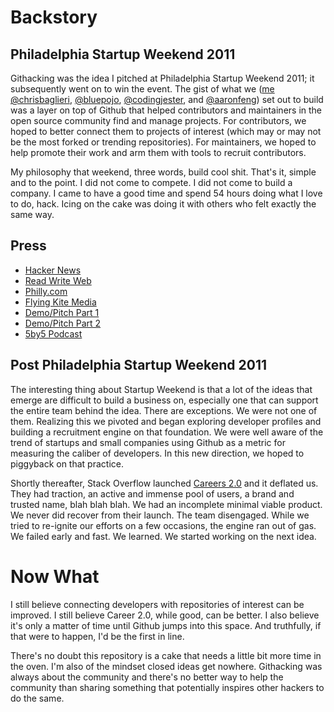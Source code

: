 # Backstory

## Philadelphia Startup Weekend 2011

Githacking was the idea I pitched at Philadelphia Startup Weekend 2011; it subsequently went on to win the event. The gist of what we ([me @chrisbaglieri](http://www.twitter.com/chrisbaglieri), [@bluepojo](http://www.twitter.com/bluepojo), [@codingjester](http://www.twitter.com/codingjester), and [@aaronfeng](http://www.twitter.com/aaronfeng)) set out to build was a layer on top of Github that helped contributors and maintainers in the open source community find and manage projects. For contributors, we hoped to better connect them to projects of interest (which may or may not be the most forked or trending repositories). For maintainers, we hoped to help promote their work and arm them with tools to recruit contributors.

My philosophy that weekend, three words, build cool shit. That's it, simple and to the point. I did not come to compete. I did not come to build a company. I came to have a good time and spend 54 hours doing what I love to do, hack. Icing on the cake was doing it with others who felt exactly the same way.

## Press

* [Hacker News](http://news.ycombinator.com/item?id=2158958)
* [Read Write Web](http://www.readwriteweb.com/hack/2011/01/git-hacking-a-social-layer-for.php)
* [Philly.com](http://www.philly.com/philly/blogs/phillyinc/GitHacking_creates_buzz_at_Philas_1st_Startup_Weekend.html)
* [Flying Kite Media](http://www.flyingkitemedia.com/innovationnews/startupphilly0201.aspx)
* [Demo/Pitch Part 1](http://www.youtube.com/watch?v=A1OhsAUMWbM)
* [Demo/Pitch Part 2](http://www.youtube.com/watch?v=-FwXXt_7umQ)
* [5by5 Podcast](http://5by5.tv/devshow/35)

## Post Philadelphia Startup Weekend 2011

The interesting thing about Startup Weekend is that a lot of the ideas that emerge are difficult to build a business on, especially one that can support the entire team behind the idea. There are exceptions. We were not one of them. Realizing this we pivoted and began exploring developer profiles and building a recruitment engine on that foundation. We were well aware of the trend of startups and small companies using Github as a metric for measuring the caliber of developers. In this new direction, we hoped to piggyback on that practice.

Shortly thereafter, Stack Overflow launched [Careers 2.0](http://careers.stackoverflow.com/) and it deflated us. They had traction, an active and immense pool of users, a brand and trusted name, blah blah blah. We had an incomplete minimal viable product. We never did recover from their launch. The team disengaged. While we tried to re-ignite our efforts on a few occasions, the engine ran out of gas. We failed early and fast. We learned. We started working on the next idea.

# Now What

I still believe connecting developers with repositories of interest can be improved. I still believe Career 2.0, while good, can be better. I also believe it's only a matter of time until Github jumps into this space. And truthfully, if that were to happen, I'd be the first in line.

There's no doubt this repository is a cake that needs a little bit more time in the oven. I'm also of the mindset closed ideas get nowhere. Githacking was always about the community and there's no better way to help the community than sharing something that potentially inspires other hackers to do the same.